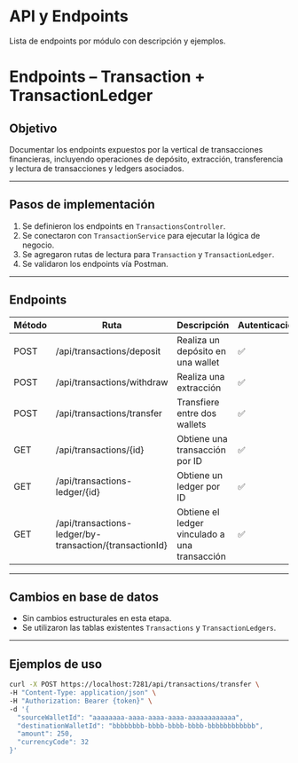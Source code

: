 # API y Endpoints

Lista de endpoints por módulo con descripción y ejemplos.


# Endpoints – Transaction + TransactionLedger

## Objetivo
Documentar los endpoints expuestos por la vertical de transacciones financieras, incluyendo operaciones de depósito, extracción, transferencia y lectura de transacciones y ledgers asociados.

---

## Pasos de implementación
1. Se definieron los endpoints en `TransactionsController`.
2. Se conectaron con `TransactionService` para ejecutar la lógica de negocio.
3. Se agregaron rutas de lectura para `Transaction` y `TransactionLedger`.
4. Se validaron los endpoints vía Postman.

---

## Endpoints
| Método | Ruta                                                       | Descripción                                 | Autenticación |
|--------|------------------------------------------------------------|---------------------------------------------|---------------|
| POST   | /api/transactions/deposit                                  | Realiza un depósito en una wallet           | ✅ |
| POST   | /api/transactions/withdraw                                 | Realiza una extracción                      | ✅ |
| POST   | /api/transactions/transfer                                 | Transfiere entre dos wallets                | ✅ |
| GET    | /api/transactions/{id}                                     | Obtiene una transacción por ID              | ✅ |
| GET    | /api/transactions-ledger/{id}                              | Obtiene un ledger por ID                    | ✅ |
| GET    | /api/transactions-ledger/by-transaction/{transactionId}    | Obtiene el ledger vinculado a una transacción | ✅ |

---

## Cambios en base de datos
- Sin cambios estructurales en esta etapa.
- Se utilizaron las tablas existentes `Transactions` y `TransactionLedgers`.

---

## Ejemplos de uso
```bash
curl -X POST https://localhost:7281/api/transactions/transfer \
-H "Content-Type: application/json" \
-H "Authorization: Bearer {token}" \
-d '{
  "sourceWalletId": "aaaaaaaa-aaaa-aaaa-aaaa-aaaaaaaaaaaa",
  "destinationWalletId": "bbbbbbbb-bbbb-bbbb-bbbb-bbbbbbbbbbbb",
  "amount": 250,
  "currencyCode": 32
}'
